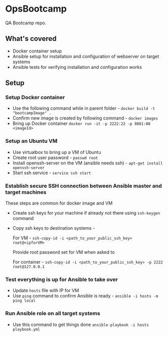 # OpsBootcamp
QA Bootcamp repo. 

## What's covered 

  - Docker container setup
  - Ansible setup for installation and configuration of webserver on target systems
  - Ansible tests for verifying installation and configuration works

## Setup
### Setup Docker container
- Use the following command while in parent folder -
`docker build -t "bootcampImage" .`
- Confirm new image is created by following command -
`docker images`
- Bring up Docker container
`docker run -it -p 2222:22 -p 8081:80 <imageId>`

### Setup an Ubuntu VM
- Use virtualbox to bring up a VM of Ubuntu
- Create root user password - 
`passwd root`
- Install openssh-server on the VM (ansible needs ssh) -
`apt-get install openssh-server`
- Start ssh service - 
`service ssh start`

### Establish secure SSH connection between Ansible master and target machines
These steps are common for docker image and VM
- Create ssh keys for your machine if already not there using `ssh-keygen` command
- Copy ssh keys to destination systems -

  For VM - `ssh-copy-id -i <path_to_your_public_ssh_key> root@<ipforVM>`

  Provide root password set for VM when asked to
  
  For container - `ssh-copy-id -i <path_to_your_public_ssh_key> -p 2222 root@127.0.0.1`

### Test everything is up for Ansible to take over
- Update `hosts` file with IP for VM
- Use `ping` command to confirm Ansible is ready - 
  `ansible -i hosts -m ping local`
 
### Run Ansible role on all target systems
- Use this command to get things done `ansible-playbook -i hosts playbook.yml`
